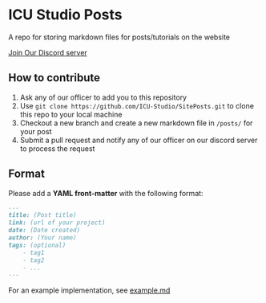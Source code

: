 # ICU Studio Posts
A repo for storing markdown files for posts/tutorials on the website

[Join Our Discord server](https://discord.gg/HqbqGp2YZ4)

## How to contribute
1. Ask any of our officer to add you to this repository
2. Use `git clone https://github.com/ICU-Studio/SitePosts.git` to clone this repo to your local machine
3. Checkout a new branch and create a new markdown file in `/posts/` for your post
4. Submit a pull request and notify any of our officer on our discord server to process the request

## Format
Please add a **YAML front-matter** with the following format:
```markdown
---
title: (Post title)
link: (url of your project)
date: (Date created)
author: (Your name)
tags: (optional)
    - tag1
    - tag2
    - ...
---
```

For an example implementation, see [example.md](https://github.com/iCU-Studio/SitePosts/blob/main/posts/Website.md)

